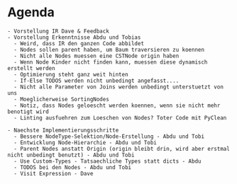 # Agenda

    - Vorstellung IR Dave & Feedback
    - Vorstellung Erkenntnisse Abdu und Tobias
      - Weird, dass IR den ganzen Code abbildet
      - Nodes sollen parent haben, um Baum traversieren zu koennen
      - Nicht alle Nodes muessen eine CSTNode origin haben
      - Wenn Node Kinder nicht finden kann, muessen diese dynamisch erstellt werden
      - Optimierung steht ganz weit hinten
      - If-Else TODOS werden nicht unbedingt angefasst....
      - Nicht alle Parameter von Joins werden unbedingt unterstuetzt von uns
      - Moeglicherweise SortingNodes
      - Notiz, dass Nodes geloescht werden koennen, wenn sie nicht mehr benotigt wird
      - Linting ausfuehren zum Loeschen von Nodes? Toter Code mit PyClean

    - Naechste Implementierungsschritte
      - Bessere NodeType-Selektion/Node-Erstellung - Abdu und Tobi
      - Entwicklung Node-Hierarchie - Abdu und Tobi
      - Parent Nodes anstatt Origin (origin bleibt drin, wird aber erstmal nicht unbedingt benutzt) - Abdu und Tobi
      - Use Custom-Types - Tatsaechliche Types statt dicts - Abdu
      - TODOS bei den Nodes - Abdu und Tobi
      - Visit Expression - Dave

